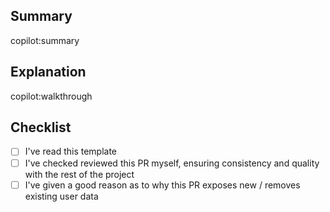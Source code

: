 ## Summary <!-- tl;dr one line summary of this PR -->

copilot:summary

## Explanation  <!-- A more in depth explanation of the approach, reasoning, questions etc... -->

copilot:walkthrough

## Checklist <!-- Put an `x` in all the boxes that apply. -->

- [ ] I've read this template
- [ ] I've checked reviewed this PR myself, ensuring consistency and quality with the rest of the project
- [ ] I've given a good reason as to why this PR exposes new / removes existing user data
